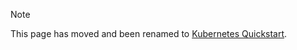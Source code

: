 > [!NOTE]
> This page has moved and been renamed to [Kubernetes Quickstart](/tutorials/kubernetes-quickstart).